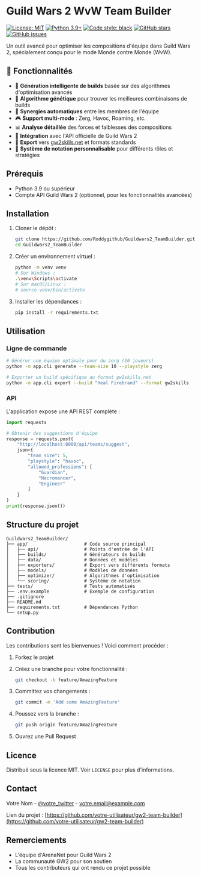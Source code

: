 # Guild Wars 2 WvW Team Builder

[![License: MIT](https://img.shields.io/badge/License-MIT-yellow.svg)](https://opensource.org/licenses/MIT)
[![Python 3.9+](https://img.shields.io/badge/python-3.9+-blue.svg)](https://www.python.org/downloads/)
[![Code style: black](https://img.shields.io/badge/code%20style-black-000000.svg)](https://github.com/psf/black)
[![GitHub stars](https://img.shields.io/github/stars/Roddygithub/Guildwars2_TeamBuilder?style=social)](https://github.com/Roddygithub/Guildwars2_TeamBuilder/stargazers)
[![GitHub issues](https://img.shields.io/github/issues/Roddygithub/Guildwars2_TeamBuilder)](https://github.com/Roddygithub/Guildwars2_TeamBuilder/issues)

Un outil avancé pour optimiser les compositions d'équipe dans Guild Wars 2, spécialement conçu pour le mode Monde contre Monde (WvW).

## 🚀 Fonctionnalités

- 🎯 **Génération intelligente de builds** basée sur des algorithmes d'optimisation avancés
- 🤖 **Algorithme génétique** pour trouver les meilleures combinaisons de builds
- 🤝 **Synergies automatiques** entre les membres de l'équipe
- 🎮 **Support multi-mode** : Zerg, Havoc, Roaming, etc.
- 📊 **Analyse détaillée** des forces et faiblesses des compositions
- 🔄 **Intégration** avec l'API officielle de Guild Wars 2
- 📱 **Export** vers [gw2skills.net](https://gw2skills.net/) et formats standards
- 🧪 **Système de notation personnalisable** pour différents rôles et stratégies

## Prérequis

- Python 3.9 ou supérieur
- Compte API Guild Wars 2 (optionnel, pour les fonctionnalités avancées)

## Installation

1. Cloner le dépôt :

   ```bash
   git clone https://github.com/Roddygithub/Guildwars2_TeamBuilder.git
   cd Guildwars2_TeamBuilder
   ```

2. Créer un environnement virtuel :

   ```bash
   python -m venv venv
   # Sur Windows :
   .\venv\Scripts\activate
   # Sur macOS/Linux :
   # source venv/bin/activate
   ```

3. Installer les dépendances :

   ```bash
   pip install -r requirements.txt
   ```

## Utilisation

### Ligne de commande

```bash
# Générer une équipe optimale pour du zerg (10 joueurs)
python -m app.cli generate --team-size 10 --playstyle zerg

# Exporter un build spécifique au format gw2skills.net
python -m app.cli export --build "Heal Firebrand" --format gw2skills
```

### API

L'application expose une API REST complète :

```python
import requests

# Obtenir des suggestions d'équipe
response = requests.post(
    "http://localhost:8000/api/teams/suggest",
    json={
        "team_size": 5,
        "playstyle": "havoc",
        "allowed_professions": [
            "Guardian",
            "Necromancer",
            "Engineer"
        ]
    }
)
print(response.json())
```

## Structure du projet

```text
Guildwars2_TeamBuilder/
├── app/                     # Code source principal
│   ├── api/                 # Points d'entrée de l'API
│   ├── builds/              # Générateurs de builds
│   ├── data/                # Données et modèles
│   ├── exporters/           # Export vers différents formats
│   ├── models/              # Modèles de données
│   ├── optimizer/           # Algorithmes d'optimisation
│   └── scoring/             # Système de notation
├── tests/                   # Tests automatisés
├── .env.example             # Exemple de configuration
├── .gitignore
├── README.md
├── requirements.txt         # Dépendances Python
└── setup.py
```

## Contribution

Les contributions sont les bienvenues ! Voici comment procéder :

1. Forkez le projet

2. Créez une branche pour votre fonctionnalité :

   ```bash
   git checkout -b feature/AmazingFeature
   ```

3. Committez vos changements :

   ```bash
   git commit -m 'Add some AmazingFeature'
   ```

4. Poussez vers la branche :

   ```bash
   git push origin feature/AmazingFeature
   ```
5. Ouvrez une Pull Request

## Licence

Distribué sous la licence MIT. Voir `LICENSE` pour plus d'informations.

## Contact

Votre Nom - [@votre_twitter](https://twitter.com/votre_twitter) - votre.email@example.com

Lien du projet : [https://github.com/votre-utilisateur/gw2-team-builder](https://github.com/votre-utilisateur/gw2-team-builder)

## Remerciements

- L'équipe d'ArenaNet pour Guild Wars 2
- La communauté GW2 pour son soutien
- Tous les contributeurs qui ont rendu ce projet possible
